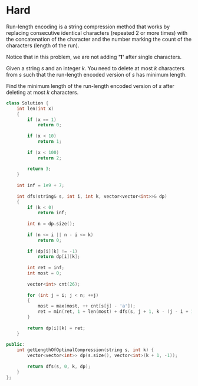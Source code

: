 # Hard

Run-length encoding is a string compression method that works by replacing consecutive identical characters (repeated 2 or more times) with the concatenation of the character and the number marking the count of the characters (length of the run).

Notice that in this problem, we are not adding **'1'** after single characters.

Given a string $s$ and an integer $k$. You need to delete at most $k$ characters from $s$ such that the run-length encoded version of $s$ has minimum length.

Find the minimum length of the run-length encoded version of $s$ after deleting at most $k$ characters.

```cpp
class Solution {
    int len(int x)
    {
        if (x == 1)
            return 0;
        
        if (x < 10)
            return 1;
        
        if (x < 100)
            return 2;
        
        return 3;
    }
    
    int inf = 1e9 + 7;
    
    int dfs(string& s, int i, int k, vector<vector<int>>& dp)
    {
        if (k < 0)
            return inf;
        
        int n = dp.size();
        
        if (n <= i || n - i <= k)
            return 0;
        
        if (dp[i][k] != -1)
            return dp[i][k];
        
        int ret = inf;
        int most = 0;
        
        vector<int> cnt(26);
        
        for (int j = i; j < n; ++j)
        {
            most = max(most, ++ cnt[s[j] - 'a']);
            ret = min(ret, 1 + len(most) + dfs(s, j + 1, k - (j - i + 1 - most), dp));
        }
        
        return dp[i][k] = ret;
    }
    
public:
    int getLengthOfOptimalCompression(string s, int k) {
        vector<vector<int>> dp(s.size(), vector<int>(k + 1, -1));
        
        return dfs(s, 0, k, dp);
    }
};
```
